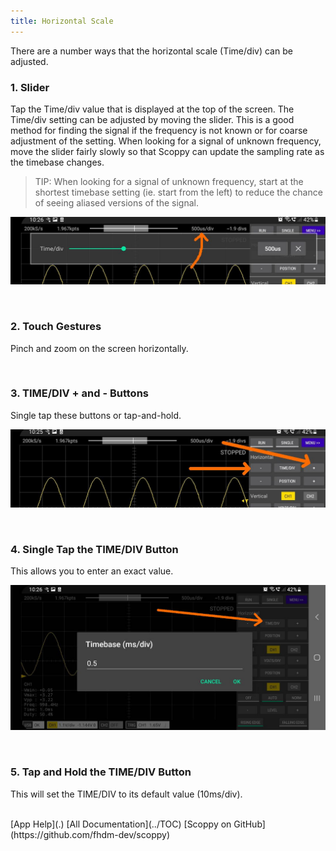 ```yaml
---
title: Horizontal Scale
---
```


There are a number ways that the horizontal scale (Time/div) can be adjusted.

### 1. Slider
Tap the Time/div value that is displayed at the top of the screen. The Time/div setting can be adjusted by moving the slider. This is a good method
for finding the signal if the frequency is not known or for coarse adjustment of the setting. When looking for a signal of unknown frequency, move the
slider fairly slowly so that Scoppy can update the sampling rate as the timebase changes.

> TIP: When looking for a signal of unknown frequency, start at the shortest timebase setting (ie. start from the left) to reduce the chance of seeing
aliased versions of the signal.

![timebase-slider](images/timebase-slider.jpg)

<br>

### 2. Touch Gestures

Pinch and zoom on the screen horizontally.

<br>

### 3. TIME/DIV + and - Buttons

Single tap these buttons or tap-and-hold.

![time-div-plus-and-minus-buttons](images/timebase-plus-minus.jpg)

<br>

### 4. Single Tap the TIME/DIV Button

This allows you to enter an exact value.

![timebase-single-tap](images/time-div-dialog.jpg)

<br>

### 5. Tap and Hold the TIME/DIV Button

This will set the TIME/DIV to its default value (10ms/div).


<br>
[App Help](.)     
[All Documentation](../TOC)         
[Scoppy on GitHub](https://github.com/fhdm-dev/scoppy)
